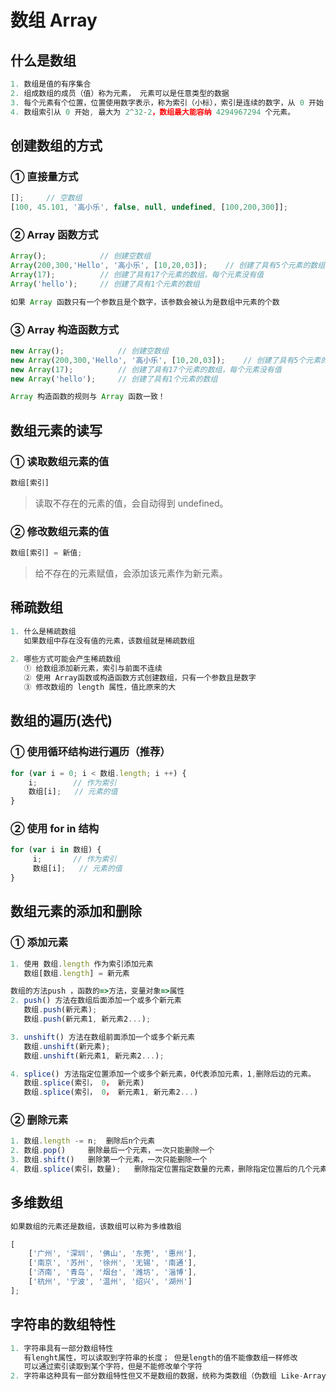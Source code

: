 # 数组 Array

## 什么是数组

```js
1. 数组是值的有序集合
2. 组成数组的成员（值）称为元素， 元素可以是任意类型的数据
3. 每个元素有个位置，位置使用数字表示，称为索引（小标），索引是连续的数字，从 0 开始
4. 数组索引从 0 开始, 最大为 2^32-2，数组最大能容纳 4294967294 个元素。
```

## 创建数组的方式

### ① 直接量方式

```js
[];		// 空数组
[100, 45.101, '高小乐', false, null, undefined, [100,200,300]];
```

### ② Array 函数方式

```js
Array();            // 创建空数组
Array(200,300,'Hello', '高小乐', [10,20,03]);	  // 创建了具有5个元素的数组
Array(17);			// 创建了具有17个元素的数组，每个元素没有值
Array('hello');     // 创建了具有1个元素的数组
```

```js
如果 Array 函数只有一个参数且是个数字，该参数会被认为是数组中元素的个数
```

### ③ Array 构造函数方式

```js
new Array();            // 创建空数组
new Array(200,300,'Hello', '高小乐', [10,20,03]);	  // 创建了具有5个元素的数组
new Array(17);			// 创建了具有17个元素的数组，每个元素没有值
new Array('hello');     // 创建了具有1个元素的数组
```

```js
Array 构造函数的规则与 Array 函数一致！
```

## 数组元素的读写

### ① 读取数组元素的值

```js
数组[索引]
```

> 读取不存在的元素的值，会自动得到 undefined。

### ② 修改数组元素的值

```js
数组[索引] = 新值;
```

> 给不存在的元素赋值，会添加该元素作为新元素。

## 稀疏数组

```js
1. 什么是稀疏数组
   如果数组中存在没有值的元素，该数组就是稀疏数组
   
2. 哪些方式可能会产生稀疏数组
   ① 给数组添加新元素，索引与前面不连续
   ② 使用 Array函数或构造函数方式创建数组，只有一个参数且是数字
   ③ 修改数组的 length 属性，值比原来的大
```

## 数组的遍历(迭代)

### ① 使用循环结构进行遍历（推荐）

```js
for (var i = 0; i < 数组.length; i ++) {
    i;  	  // 作为索引
    数组[i];   // 元素的值
}
```

### ② 使用 for in 结构

```js
for (var i in 数组) {
     i;  	  // 作为索引
     数组[i];   // 元素的值
}
```

## 数组元素的添加和删除

### ① 添加元素

```js
1. 使用 数组.length 作为索引添加元素
   数组[数组.length] = 新元素

数组的方法push ，函数的=>方法，变量对象=>属性
2. push() 方法在数组后面添加一个或多个新元素
   数组.push(新元素);
   数组.push(新元素1, 新元素2...);

3. unshift() 方法在数组前面添加一个或多个新元素
   数组.unshift(新元素);
   数组.unshift(新元素1, 新元素2...);

4. splice() 方法指定位置添加一个或多个新元素，0代表添加元素，1,删除后边的元素。
   数组.splice(索引， 0， 新元素)
   数组.splice(索引， 0， 新元素1, 新元素2...)
```

### ② 删除元素

```js
1. 数组.length -= n;  删除后n个元素
2. 数组.pop()		删除最后一个元素，一次只能删除一个
3. 数组.shift()	删除第一个元素，一次只能删除一个
4. 数组.splice(索引，数量);   删除指定位置指定数量的元素，删除指定位置后的几个元素。
```

## 多维数组

```js
如果数组的元素还是数组，该数组可以称为多维数组
```

```js
[
    ['广州', '深圳', '佛山', '东莞', '惠州'],
    ['南京', '苏州', '徐州', '无锡', '南通'],
    ['济南', '青岛', '烟台', '潍坊', '淄博'],
    ['杭州', '宁波', '温州', '绍兴', '湖州']
];
```

## 字符串的数组特性

```js
1. 字符串具有一部分数组特性
   有lenght属性，可以读取到字符串的长度； 但是length的值不能像数组一样修改
   可以通过索引读取到某个字符，但是不能修改单个字符
2. 字符串这种具有一部分数组特性但又不是数组的数据，统称为类数组（伪数组 Like-Array）   
```











